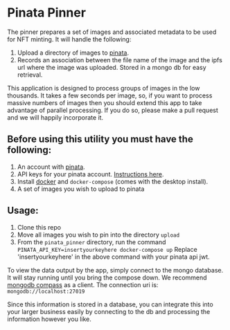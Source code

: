 # Pinata Pinner
The pinner prepares a set of images and associated metadata to be used for NFT minting. 
It will handle the following:
1. Upload a directory of images to [pinata](https://www.pinata.cloud/).
2. Records an association between the file name of the image and the ipfs url where the image was uploaded. Stored in a mongo db for easy retrieval.

This application is designed to process groups of images in the low thousands. It takes a few seconds per image, so, if you want to process massive numbers of images then 
you should extend this app to take advantage of parallel processing. If you do so, please make a pull request and we will happily incorporate it.


## Before using this utility you must have the following:
1. An account with [pinata](https://www.pinata.cloud/).
2. API keys for your pinata account. [Instructions here](https://knowledge.pinata.cloud/en/articles/6191471-how-to-create-an-pinata-api-key).
3. Install [docker](https://docs.docker.com/engine/install/) and `docker-compose` (comes with the desktop install).
4. A set of images you wish to upload to pinata


## Usage:
1. Clone this repo
2. Move all images you wish to pin into the directory `upload`
3. From the `pinata_pinner` directory, run the command `PINATA_API_KEY=insertyourkeyhere docker-compose up`
    Replace 'insertyourkeyhere' in the above command with your pinata api jwt.

To view the data output by the app, simply connect to the mongo database. It will stay running until you
bring the compose down.
We recommend [mongodb compass](https://www.mongodb.com/try/download/compass) as a client.  The connection uri is: `mongodb://localhost:27019`

Since this information is stored in a database, you can integrate this into your larger business easily by connecting to the db and processing the information however you like.